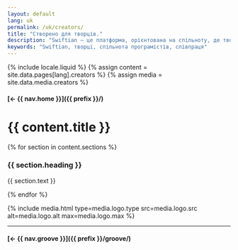 ```yaml
---
layout: default
lang: uk
permalink: /uk/creators/
title: "Створено для творців."
description: "Swiftian — це платформа, орієнтована на спільноту, де творці можуть навчатися, ділитися знаннями та створювати нове разом."
keywords: "Swiftian, творці, спільнота програмістів, співпраця"
---
```



{% include locale.liquid %}
{% assign content = site.data.pages[lang].creators %}
{% assign media = site.data.media.creators %}

#### [← {{ nav.home }}]({{ prefix }}/)

# {{ content.title }}

{% for section in content.sections %}
### {{ section.heading }}
{{ section.text }}

{% endfor %}

{% include media.html
  type=media.logo.type
  src=media.logo.src
  alt=media.logo.alt
  max=media.logo.max
%}

---

#### [← {{ nav.groove }}]({{ prefix }}/groove/)
